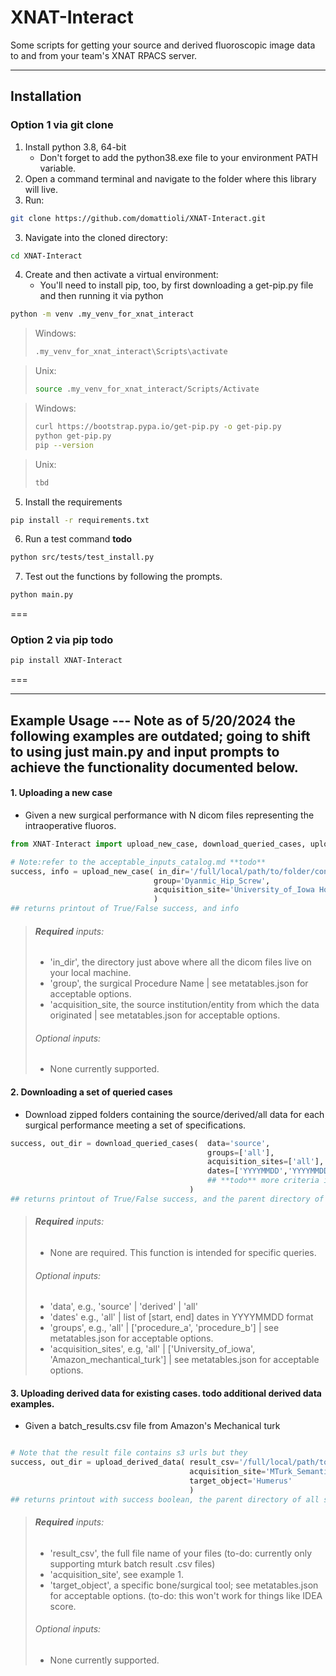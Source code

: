 # XNAT-Interact
Some scripts for getting your source and derived fluoroscopic image data to and from your team's XNAT RPACS server.


---
## Installation
### Option 1 via git clone
1. Install python 3.8, 64-bit
    - Don't forget to add the python38.exe file to your environment PATH variable.
2. Open a command terminal and navigate to the folder where this library will live.
3. Run: 
```bash
git clone https://github.com/domattioli/XNAT-Interact.git
```
3. Navigate into the cloned directory:
```bash
cd XNAT-Interact
```
4. Create and then activate a virtual environment:
    - You'll need to install pip, too, by first downloading a get-pip.py file and then running it via python
```bash
python -m venv .my_venv_for_xnat_interact
```
>Windows:
>```bash
>.my_venv_for_xnat_interact\Scripts\activate 
>```

>Unix:
>```bash
>source .my_venv_for_xnat_interact/Scripts/Activate
>```

>Windows:
>```bash
>curl https://bootstrap.pypa.io/get-pip.py -o get-pip.py
>python get-pip.py
>pip --version
>```

>Unix:
> ```bash
>tbd
> ```

5. Install the requirements
```bash
pip install -r requirements.txt
```
6. Run a test command **todo**
```bash
python src/tests/test_install.py
```
7. Test out the functions by following the prompts.
```bash
python main.py
```


===
### Option 2 via pip **todo**

```bash
pip install XNAT-Interact
```
===


---
## Example Usage --- Note as of 5/20/2024 the following examples are outdated; going to shift to using just main.py and input prompts to achieve the functionality documented below.
#### 1. Uploading a new case
- Given a new surgical performance with N dicom files representing the intraoperative fluoros.

```python
from XNAT-Interact import upload_new_case, download_queried_cases, upload_new_case

# Note:refer to the acceptable_inputs_catalog.md **todo**
success, info = upload_new_case( in_dir='/full/local/path/to/folder/containing/new_case/all/dicom/files', 
                                group='Dyanmic_Hip_Screw',
                                acquisition_site='University_of_Iowa Hospitals_and_Clinics' 
                                )
## returns printout of True/False success, and info
```
>###### **Required** inputs:
>- 'in_dir', the directory just above where all the dicom files live on your local machine.
>- 'group', the surgical Procedure Name                                                     | see metatables.json for acceptable options.
>- 'acquisition_site, the source institution/entity from which the data originated          | see metatables.json for acceptable options.
>###### Optional inputs:
>- None currently supported.


#### 2. Downloading a set of queried cases
- Download zipped folders containing the source/derived/all data for each surgical performance meeting a set of specifications.
```python
success, out_dir = download_queried_cases(  data='source',                                            
                                            groups=['all'],                                           
                                            acquisition_sites=['all'],                                  
                                            dates=['YYYYMMDD','YYYYMMDD']                             
                                            ## **todo** more criteria in the future, e.g., femur_segmentation_available=True
                                        )
## returns printout of True/False success, and the parent directory of all saved zipped folders
```
>###### **Required** inputs:
>- None are required. This function is intended for specific queries.
>###### Optional inputs:
>- 'data', e.g., 'source' | 'derived' | 'all'
>- 'dates' e.g., 'all' | list of [start, end] dates in YYYYMMDD format
>- 'groups', e.g., 'all' | ['procedure_a', 'procedure_b'] | see metatables.json for acceptable options.
>- 'acquisition_sites', e.g, 'all' | ['University_of_iowa', 'Amazon_mechantical_turk'] | see metatables.json for acceptable options.

#### 3. Uploading derived data for existing cases. **todo** additional derived data examples.
- Given a batch_results.csv file from Amazon's Mechanical turk
```python

# Note that the result file contains s3 urls but they 
success, out_dir = upload_derived_data( result_csv='/full/local/path/to/mturk_batch_result_file.csv',
                                        acquisition_site='MTurk_Semantic_Segmentation',                         
                                        target_object='Humerus'                                      
                                        )
## returns printout with success boolean, the parent directory of all saved zipped folders
```
>###### **Required** inputs:
>- 'result_csv', the full file name of your files (to-do: currently only supporting mturk batch result .csv files)
>- 'acquisition_site', see example 1.
>- 'target_object', a specific bone/surgical tool; see metatables.json for acceptable options. (to-do: this won't work for things like IDEA score.
>###### Optional inputs:
>- None currently supported.

